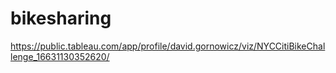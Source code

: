 # bikesharing

https://public.tableau.com/app/profile/david.gornowicz/viz/NYCCitiBikeChallenge_16631130352620/
